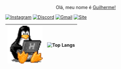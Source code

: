 <!-- &copy @uguisousa 2024-->

<p align="center" font-size="40">Olá, meu nome é <a href="#">Guilherme!</a></p>


<!-- <blockquote>
Sou estudante de <b>Análise e Desenvolvimento de Sistemas.</b> Atualmente, estou aprendendo um pouco mais sobre a <b>linguagem C</b>, frameworks web e outras ferramentas.    
</blockquote>


<!--  <div>
<li> Sinta-se à vontade para explorar e aprender mais sobre mim e meus projetos. Se você tiver alguma dúvida ou quiser entrar em contato, não hesite em me enviar uma mensagem.</li>
</div><br>
-->

[![Instagram](https://img.shields.io/badge/-instagram-black?style=for-the-badge&logo=Instagram)](https://www.instagram.com/uguisousa/)
[![Discord](https://img.shields.io/badge/-pgui-black?style=for-the-badge&logo=Discord)](#)
[![Gmail](https://img.shields.io/badge/-gmail-black?style=for-the-badge&logo=gmail)](mailto:uguisousa@gmail.com)
[![Site](https://img.shields.io/badge/-site-black?style=for-the-badge&logo=Google)](https://www.guisousa.site)


| <img  width="110" src="linux-computer.gif"> |  ![Top Langs](https://github-readme-stats.vercel.app/api/top-langs/?username=uguisousa&hide_progress=true&custom_title=Languages&theme=dark&hide_border=true&bg_color=000000) |
|:-----------------------------------------------------:|:------------------------------------------------------:|

  
